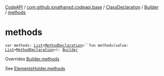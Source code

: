 [CodeAPI](../../../index.md) / [com.github.jonathanxd.codeapi.base](../../index.md) / [ClassDeclaration](../index.md) / [Builder](index.md) / [methods](.)

# methods

`var methods: `[`List`](https://kotlinlang.org/api/latest/jvm/stdlib/kotlin.collections/-list/index.html)`<`[`MethodDeclaration`](../../-method-declaration/index.md)`>``fun methods(value: `[`List`](https://kotlinlang.org/api/latest/jvm/stdlib/kotlin.collections/-list/index.html)`<`[`MethodDeclaration`](../../-method-declaration/index.md)`>): `[`Builder`](index.md)

Overrides [Builder.methods](../../-elements-holder/-builder/methods.md)

See [ElementsHolder.methods](../../-elements-holder/methods.md)

